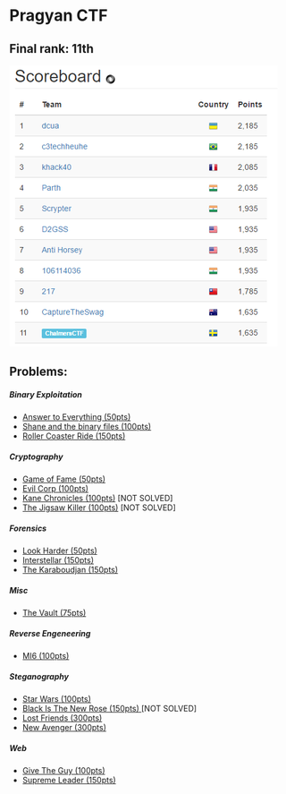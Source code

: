 # Pragyan CTF

## Final rank: 11th

![scoreboard](scoreboard.png)


## Problems:

##### Binary Exploitation
* [Answer to Everything (50pts)](bin1/README.md)
* [Shane and the binary files (100pts)](bin2/README.md)
* [Roller Coaster Ride (150pts)](bin3/README.md)

##### Cryptography
*  [Game of Fame (50pts)](cr1/README.md)
*  [Evil Corp (100pts)](cr2/README.md)
*  [Kane Chronicles (100pts)](cr3/README.md) [NOT SOLVED]
*  [The Jigsaw Killer (100pts)](cr4/README.md) [NOT SOLVED]

##### Forensics
* [Look Harder (50pts)](for1/README.md)
* [Interstellar (150pts) ](for2/README.md)
* [The Karaboudjan (150pts)](for3/README.md)

##### Misc
*  [The Vault (75pts)](misc2/README.md)

##### Reverse Engeneering
*  [MI6 (100pts) ](rev1/README.md)

##### Steganography
*  [Star Wars (100pts) ](steg1/README.md)
*  [Black Is The New Rose (150pts) ](steg2/README.md) [NOT SOLVED]
*  [Lost Friends (300pts)  ](steg3/README.md)
*  [New Avenger (300pts)](steg4/README.md)

##### Web
*  [Give The Guy (100pts)](web1/README.md)
*  [Supreme Leader (150pts) ](web2/README.md)